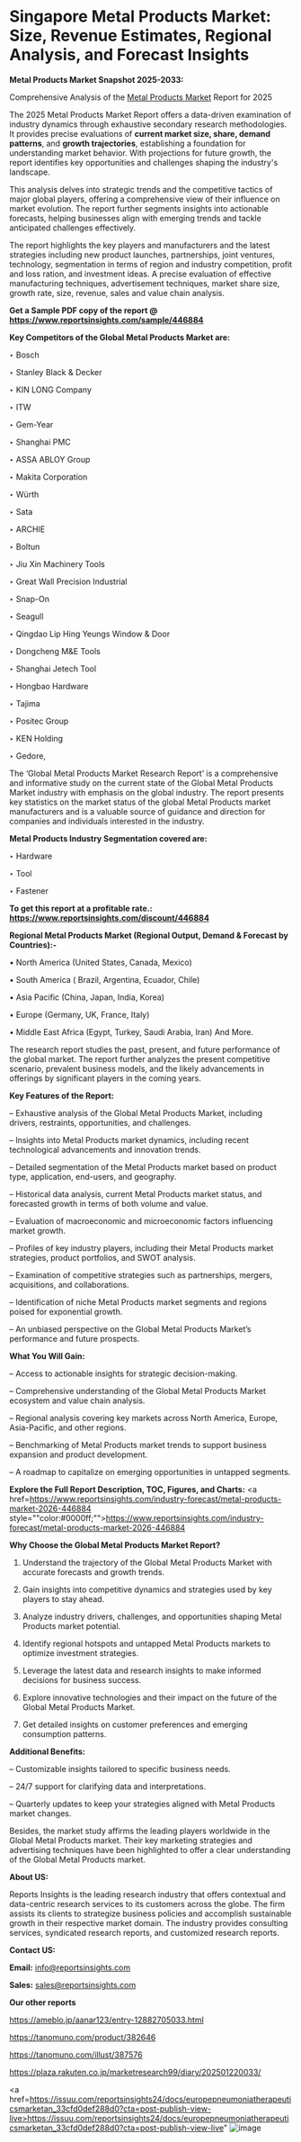 # Singapore Metal Products Market: Size, Revenue Estimates, Regional Analysis, and Forecast Insights

<strong>Metal Products Market Snapshot 2025-2033:</strong>

Comprehensive Analysis of the <a href=https://www.reportsinsights.com/sample/446884>Metal Products Market</a> Report for 2025

The 2025 Metal Products Market Report offers a data-driven examination of industry dynamics through exhaustive secondary research methodologies. It provides precise evaluations of <strong>current market size, share, demand patterns</strong>, and <strong>growth trajectories</strong>, establishing a foundation for understanding market behavior. With projections for future growth, the report identifies key opportunities and challenges shaping the industry's landscape.

This analysis delves into strategic trends and the competitive tactics of major global players, offering a comprehensive view of their influence on market evolution. The report further segments insights into actionable forecasts, helping businesses align with emerging trends and tackle anticipated challenges effectively.

The report highlights the key players and manufacturers and the latest strategies including new product launches, partnerships, joint ventures, technology, segmentation in terms of region and industry competition, profit and loss ration, and investment ideas. A precise evaluation of effective manufacturing techniques, advertisement techniques, market share size, growth rate, size, revenue, sales and value chain analysis.

<strong>Get a Sample PDF copy of the report @ <a href=https://www.reportsinsights.com/sample/446884 style=color:#0000ff;>https://www.reportsinsights.com/sample/446884</a></strong>

<strong>Key Competitors of the Global Metal Products Market are:</strong>

‣ Bosch

‣ Stanley Black & Decker

‣ KIN LONG Company

‣ ITW

‣ Gem-Year

‣ Shanghai PMC

‣ ASSA ABLOY Group

‣ Makita Corporation

‣ Würth

‣ Sata

‣ ARCHIE

‣ Boltun

‣ Jiu Xin Machinery Tools

‣ Great Wall Precision Industrial

‣ Snap-On

‣ Seagull

‣ Qingdao Lip Hing Yeungs Window & Door

‣ Dongcheng M&E Tools

‣ Shanghai Jetech Tool

‣ Hongbao Hardware

‣ Tajima

‣ Positec Group

‣ KEN Holding

‣ Gedore,

The ‘Global Metal Products Market Research Report’ is a comprehensive and informative study on the current state of the Global Metal Products Market industry with emphasis on the global industry. The report presents key statistics on the market status of the global Metal Products market manufacturers and is a valuable source of guidance and direction for companies and individuals interested in the industry.

<strong>Metal Products Industry Segmentation covered are:</strong>

‣ Hardware

‣ Tool

‣ Fastener

<strong>To get this report at a profitable rate.: <a href=https://www.reportsinsights.com/discount/446884 style=color:#0000ff;>https://www.reportsinsights.com/discount/446884</a></strong>

<strong>Regional Metal Products Market (Regional Output, Demand &amp; Forecast by Countries):-</strong>

• North America (United States, Canada, Mexico)

• South America ( Brazil, Argentina, Ecuador, Chile)

• Asia Pacific (China, Japan, India, Korea)

• Europe (Germany, UK, France, Italy)

• Middle East Africa (Egypt, Turkey, Saudi Arabia, Iran) And More.

The research report studies the past, present, and future performance of the global market. The report further analyzes the present competitive scenario, prevalent business models, and the likely advancements in offerings by significant players in the coming years.

<strong>Key Features of the Report:</strong>

– Exhaustive analysis of the Global Metal Products Market, including drivers, restraints, opportunities, and challenges.

– Insights into Metal Products market dynamics, including recent technological advancements and innovation trends.

– Detailed segmentation of the Metal Products market based on product type, application, end-users, and geography.

– Historical data analysis, current Metal Products market status, and forecasted growth in terms of both volume and value.

– Evaluation of macroeconomic and microeconomic factors influencing market growth.

– Profiles of key industry players, including their Metal Products market strategies, product portfolios, and SWOT analysis.

– Examination of competitive strategies such as partnerships, mergers, acquisitions, and collaborations.

– Identification of niche Metal Products market segments and regions poised for exponential growth.

– An unbiased perspective on the Global Metal Products Market’s performance and future prospects.

<strong>What You Will Gain:</strong>

– Access to actionable insights for strategic decision-making.

– Comprehensive understanding of the Global Metal Products Market ecosystem and value chain analysis.

– Regional analysis covering key markets across North America, Europe, Asia-Pacific, and other regions.

– Benchmarking of Metal Products market trends to support business expansion and product development.

– A roadmap to capitalize on emerging opportunities in untapped segments.

<strong>Explore the Full Report Description, TOC, Figures, and Charts:</strong>
<a href=https://www.reportsinsights.com/industry-forecast/metal-products-market-2026-446884 style=""color:#0000ff;"">https://www.reportsinsights.com/industry-forecast/metal-products-market-2026-446884</a>

<strong>Why Choose the Global Metal Products Market Report?</strong>

1. Understand the trajectory of the Global Metal Products Market with accurate forecasts and growth trends.

2. Gain insights into competitive dynamics and strategies used by key players to stay ahead.

3. Analyze industry drivers, challenges, and opportunities shaping Metal Products market potential.

4. Identify regional hotspots and untapped Metal Products markets to optimize investment strategies.

5. Leverage the latest data and research insights to make informed decisions for business success.

6. Explore innovative technologies and their impact on the future of the Global Metal Products Market.

7. Get detailed insights on customer preferences and emerging consumption patterns.

<strong>Additional Benefits:</strong>

– Customizable insights tailored to specific business needs.

– 24/7 support for clarifying data and interpretations.

– Quarterly updates to keep your strategies aligned with Metal Products market changes.

Besides, the market study affirms the leading players worldwide in the Global Metal Products market. Their key marketing strategies and advertising techniques have been highlighted to offer a clear understanding of the Global Metal Products market.

<strong><strong>About US</strong>:</strong>

Reports Insights is the leading research industry that offers contextual and data-centric research services to its customers across the globe. The firm assists its clients to strategize business policies and accomplish sustainable growth in their respective market domain. The industry provides consulting services, syndicated research reports, and customized research reports.

<strong>Contact US:</strong>

<p class=><b>Email:</b> <a href=mailto:info@reportsinsights.com>info@reportsinsights.com</a></p>
<p class=><b>Sales:</b> <a href=mailto:sales@reportsinsights.com>sales@reportsinsights.com</a></p>

<strong>Our other reports</strong>

<a href=https://ameblo.jp/aanar123/entry-12882705033.html>https://ameblo.jp/aanar123/entry-12882705033.html</a>

<a href=https://tanomuno.com/product/382646>https://tanomuno.com/product/382646</a>

<a href=https://tanomuno.com/illust/387576>https://tanomuno.com/illust/387576</a>

<a href=https://plaza.rakuten.co.jp/marketresearch99/diary/202501220033/>https://plaza.rakuten.co.jp/marketresearch99/diary/202501220033/</a>

<a href=https://issuu.com/reportsinsights24/docs/europepneumoniatherapeuticsmarketan_33cfd0def288d0?cta=post-publish-view-live>https://issuu.com/reportsinsights24/docs/europepneumoniatherapeuticsmarketan_33cfd0def288d0?cta=post-publish-view-live</a>"
![image](https://github.com/user-attachments/assets/3cdfe61a-3113-49bc-a0af-a97b4cb9860c)
